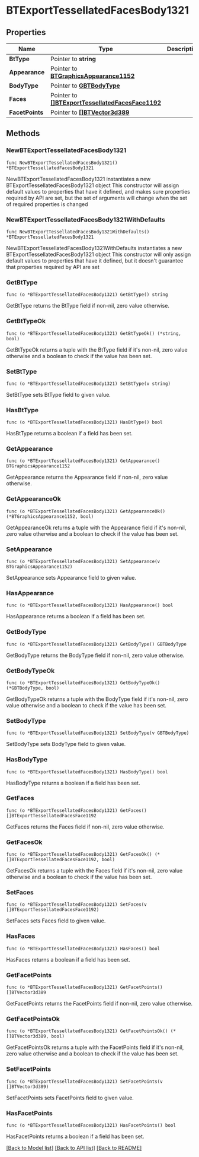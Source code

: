 # BTExportTessellatedFacesBody1321

## Properties

Name | Type | Description | Notes
------------ | ------------- | ------------- | -------------
**BtType** | Pointer to **string** |  | [optional] 
**Appearance** | Pointer to [**BTGraphicsAppearance1152**](BTGraphicsAppearance1152.md) |  | [optional] 
**BodyType** | Pointer to [**GBTBodyType**](GBTBodyType.md) |  | [optional] 
**Faces** | Pointer to [**[]BTExportTessellatedFacesFace1192**](BTExportTessellatedFacesFace1192.md) |  | [optional] 
**FacetPoints** | Pointer to [**[]BTVector3d389**](BTVector3d389.md) |  | [optional] 

## Methods

### NewBTExportTessellatedFacesBody1321

`func NewBTExportTessellatedFacesBody1321() *BTExportTessellatedFacesBody1321`

NewBTExportTessellatedFacesBody1321 instantiates a new BTExportTessellatedFacesBody1321 object
This constructor will assign default values to properties that have it defined,
and makes sure properties required by API are set, but the set of arguments
will change when the set of required properties is changed

### NewBTExportTessellatedFacesBody1321WithDefaults

`func NewBTExportTessellatedFacesBody1321WithDefaults() *BTExportTessellatedFacesBody1321`

NewBTExportTessellatedFacesBody1321WithDefaults instantiates a new BTExportTessellatedFacesBody1321 object
This constructor will only assign default values to properties that have it defined,
but it doesn't guarantee that properties required by API are set

### GetBtType

`func (o *BTExportTessellatedFacesBody1321) GetBtType() string`

GetBtType returns the BtType field if non-nil, zero value otherwise.

### GetBtTypeOk

`func (o *BTExportTessellatedFacesBody1321) GetBtTypeOk() (*string, bool)`

GetBtTypeOk returns a tuple with the BtType field if it's non-nil, zero value otherwise
and a boolean to check if the value has been set.

### SetBtType

`func (o *BTExportTessellatedFacesBody1321) SetBtType(v string)`

SetBtType sets BtType field to given value.

### HasBtType

`func (o *BTExportTessellatedFacesBody1321) HasBtType() bool`

HasBtType returns a boolean if a field has been set.

### GetAppearance

`func (o *BTExportTessellatedFacesBody1321) GetAppearance() BTGraphicsAppearance1152`

GetAppearance returns the Appearance field if non-nil, zero value otherwise.

### GetAppearanceOk

`func (o *BTExportTessellatedFacesBody1321) GetAppearanceOk() (*BTGraphicsAppearance1152, bool)`

GetAppearanceOk returns a tuple with the Appearance field if it's non-nil, zero value otherwise
and a boolean to check if the value has been set.

### SetAppearance

`func (o *BTExportTessellatedFacesBody1321) SetAppearance(v BTGraphicsAppearance1152)`

SetAppearance sets Appearance field to given value.

### HasAppearance

`func (o *BTExportTessellatedFacesBody1321) HasAppearance() bool`

HasAppearance returns a boolean if a field has been set.

### GetBodyType

`func (o *BTExportTessellatedFacesBody1321) GetBodyType() GBTBodyType`

GetBodyType returns the BodyType field if non-nil, zero value otherwise.

### GetBodyTypeOk

`func (o *BTExportTessellatedFacesBody1321) GetBodyTypeOk() (*GBTBodyType, bool)`

GetBodyTypeOk returns a tuple with the BodyType field if it's non-nil, zero value otherwise
and a boolean to check if the value has been set.

### SetBodyType

`func (o *BTExportTessellatedFacesBody1321) SetBodyType(v GBTBodyType)`

SetBodyType sets BodyType field to given value.

### HasBodyType

`func (o *BTExportTessellatedFacesBody1321) HasBodyType() bool`

HasBodyType returns a boolean if a field has been set.

### GetFaces

`func (o *BTExportTessellatedFacesBody1321) GetFaces() []BTExportTessellatedFacesFace1192`

GetFaces returns the Faces field if non-nil, zero value otherwise.

### GetFacesOk

`func (o *BTExportTessellatedFacesBody1321) GetFacesOk() (*[]BTExportTessellatedFacesFace1192, bool)`

GetFacesOk returns a tuple with the Faces field if it's non-nil, zero value otherwise
and a boolean to check if the value has been set.

### SetFaces

`func (o *BTExportTessellatedFacesBody1321) SetFaces(v []BTExportTessellatedFacesFace1192)`

SetFaces sets Faces field to given value.

### HasFaces

`func (o *BTExportTessellatedFacesBody1321) HasFaces() bool`

HasFaces returns a boolean if a field has been set.

### GetFacetPoints

`func (o *BTExportTessellatedFacesBody1321) GetFacetPoints() []BTVector3d389`

GetFacetPoints returns the FacetPoints field if non-nil, zero value otherwise.

### GetFacetPointsOk

`func (o *BTExportTessellatedFacesBody1321) GetFacetPointsOk() (*[]BTVector3d389, bool)`

GetFacetPointsOk returns a tuple with the FacetPoints field if it's non-nil, zero value otherwise
and a boolean to check if the value has been set.

### SetFacetPoints

`func (o *BTExportTessellatedFacesBody1321) SetFacetPoints(v []BTVector3d389)`

SetFacetPoints sets FacetPoints field to given value.

### HasFacetPoints

`func (o *BTExportTessellatedFacesBody1321) HasFacetPoints() bool`

HasFacetPoints returns a boolean if a field has been set.


[[Back to Model list]](../README.md#documentation-for-models) [[Back to API list]](../README.md#documentation-for-api-endpoints) [[Back to README]](../README.md)


